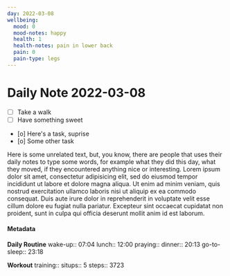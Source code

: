 ```yaml
---
day: 2022-03-08
wellbeing:
  mood: 0
  mood-notes: happy
  health: 1
  health-notes: pain in lower back
  pain: 0
  pain-type: legs
---
```


# Daily Note 2022-03-08

- [ ] Take a walk
- [ ] Have something sweet
- [o] Here's a task, suprise
- [o] Some other task

Here is some unrelated text, but, you know, there are people that uses their daily notes to type some words, for example what they did this day, what they moved, if they encountered anything nice or interesting. Lorem ipsum dolor sit amet, consectetur adipisicing elit, sed do eiusmod tempor incididunt ut labore et dolore magna aliqua. Ut enim ad minim veniam, quis nostrud exercitation ullamco laboris nisi ut aliquip ex ea commodo consequat. Duis aute irure dolor in reprehenderit in voluptate velit esse cillum dolore eu fugiat nulla pariatur. Excepteur sint occaecat cupidatat non proident, sunt in culpa qui officia deserunt mollit anim id est laborum.

#### Metadata

**Daily Routine**
wake-up:: 07:04
lunch:: 12:00
praying:: 
dinner:: 20:13
go-to-sleep:: 23:18

**Workout**
training:: 
situps:: 5
steps:: 3723
